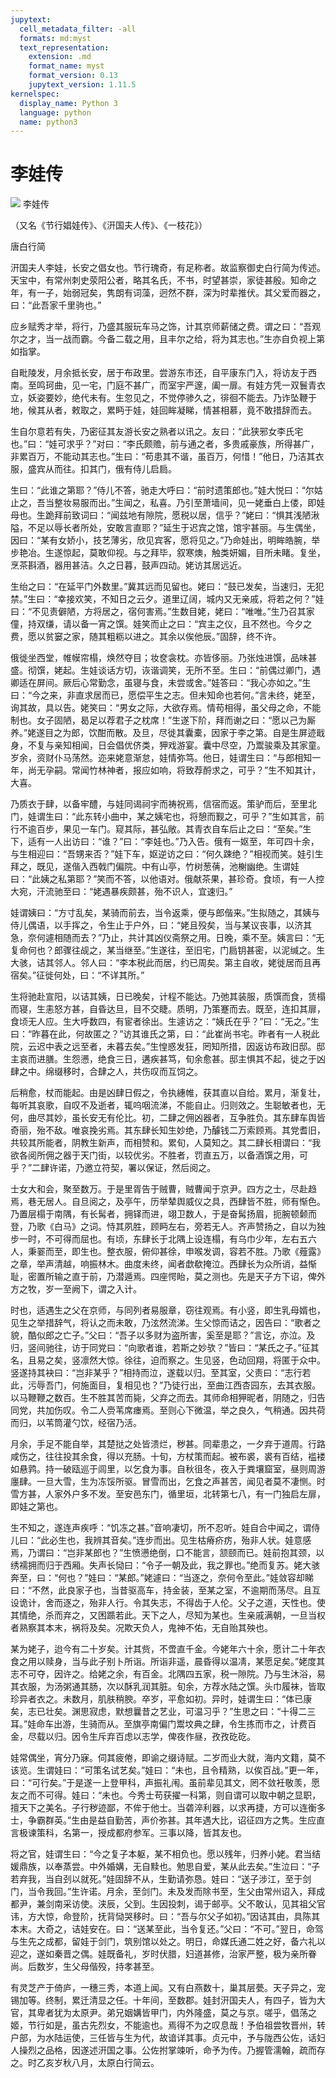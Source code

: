 ```yaml
---
jupytext:
  cell_metadata_filter: -all
  formats: md:myst
  text_representation:
    extension: .md
    format_name: myst
    format_version: 0.13
    jupytext_version: 1.11.5
kernelspec:
  display_name: Python 3
  language: python
  name: python3
---
```

# 李娃传

![](image/cover.jpg)
李娃传

（又名《节行娼娃传》、《汧国夫人传》、《一枝花》）

唐白行简

汧国夫人李娃，长安之倡女也。节行瑰奇，有足称者。故监察御史白行简为传述。天宝中，有常州刺史荥阳公者，略其名氏，不书，时望甚崇，家徒甚殷。知命之年，有一子，始弱冠矣，隽朗有词藻，迥然不群，深为时辈推伏。其父爱而器之，曰：“此吾家千里驹也。”

应乡赋秀才举，将行，乃盛其服玩车马之饰，计其京师薪储之费。谓之曰：“吾观尔之才，当一战而霸。今备二载之用，且丰尔之给，将为其志也。”生亦自负视上第如指掌。

自毗陵发，月余抵长安，居于布政里。尝游东市还，自平康东门入，将访友于西南。至鸣珂曲，见一宅，门庭不甚广，而室宇严邃，阖一扉。有娃方凭一双鬟青衣立，妖姿要妙，绝代未有。生忽见之，不觉停骖久之，徘徊不能去。乃诈坠鞭于地，候其从者，敕取之，累眄于娃，娃回眸凝睇，情甚相慕，竟不敢措辞而去。

生自尔意若有失，乃密征其友游长安之熟者以讯之。友曰：“此狭邪女李氏宅也。”曰：“娃可求乎？”对曰：“李氏颇赡，前与通之者，多贵戚豪族，所得甚广，非累百万，不能动其志也。”生曰：“苟患其不谐，虽百万，何惜！”他日，乃洁其衣服，盛宾从而往。扣其门，俄有侍儿启扃。

生曰：“此谁之第耶？”侍儿不答，驰走大呼曰：“前时遗策郎也。”娃大悦曰：“尔姑止之，吾当整妆易服而出。”生闻之，私喜。乃引至萧墙间，见一姥垂白上偻，即娃母也。生跪拜前致词曰：“闻兹地有隙院，愿税以居，信乎？”姥曰：“惧其浅陋湫隘，不足以辱长者所处，安敢言直耶？”延生于迟宾之馆，馆宇甚丽。与生偶坐，因曰：“某有女娇小，技艺薄劣，欣见宾客，愿将见之。”乃命娃出，明眸皓腕，举步艳冶。生遂惊起，莫敢仰视。与之拜毕，叙寒燠，触类妍媚，目所未睹。复坐，烹茶斟酒，器用甚洁。久之日暮，鼓声四动。姥访其居远近。

生绐之曰：“在延平门外数里。”冀其远而见留也。姥曰：“鼓已发矣，当速归，无犯禁。”生曰：“幸接欢笑，不知日之云夕。道里辽阔，城内又无亲戚，将若之何？”娃曰：“不见责僻陋，方将居之，宿何害焉。”生数目姥，姥曰：“唯唯。”生乃召其家僮，持双缣，请以备一宵之馔。娃笑而止之曰：“宾主之仪，且不然也。今夕之费，愿以贫窭之家，随其粗粝以进之。其余以俟他辰。”固辞，终不许。

俄徙坐西堂，帷幙帘榻，焕然夺目；妆奁衾枕。亦皆侈丽。乃张烛进馔，品味甚盛。彻馔，姥起。生娃谈话方切，诙谐调笑，无所不至。生曰：“前偶过卿门，遇卿适在屏间。厥后心常勤念，虽寝与食，未尝或舍。”娃答曰：“我心亦如之。”生曰：“今之来，非直求居而已，愿偿平生之志。但未知命也若何。”言未终，姥至，询其故，具以告。姥笑曰：“男女之际，大欲存焉。情苟相得，虽父母之命，不能制也。女子固陋，曷足以荐君子之枕席！”生遂下阶，拜而谢之曰：“愿以己为厮养。”姥遂目之为郎，饮酣而散。及旦，尽徙其囊橐，因家于李之第。自是生屏迹戢身，不复与亲知相闻，日会倡优侪类，狎戏游宴。囊中尽空，乃鬻骏乘及其家童。岁余，资财仆马荡然。迩来姥意渐怠，娃情弥笃。他日，娃谓生曰：“与郎相知一年，尚无孕嗣。常闻竹林神者，报应如响，将致荐酹求之，可乎？”生不知其计，大喜。

乃质衣于肆，以备牢醴，与娃同谒祠宇而祷祝焉，信宿而返。策驴而后，至里北门，娃谓生曰：“此东转小曲中，某之姨宅也，将憩而觐之，可乎？”生如其言，前行不逾百步，果见一车门。窥其际，甚弘敞。其青衣自车后止之曰：“至矣。”生下，适有一人出访曰：“谁？”曰：“李娃也。”乃入告。俄有一妪至，年可四十余，与生相迎曰：“吾甥来否？”娃下车，妪逆访之曰：“何久踈绝？”相视而笑。娃引生拜之，既见，遂偕入西戟门偏院。中有山亭，竹树葱蒨，池榭幽绝。生谓娃曰：“此姨之私第耶？”笑而不答，以他语对。俄献茶果，甚珍奇。食顷，有一人控大宛，汗流驰至曰：“姥遇暴疾颇甚，殆不识人，宜速归。”

娃谓姨曰：“方寸乱矣，某骑而前去，当令返乘，便与郎偕来。”生拟随之，其姨与侍儿偶语，以手挥之，令生止于户外，曰：“姥且殁矣，当与某议丧事，以济其急，奈何遽相随而去？”乃止，共计其凶仪斋祭之用。日晚，乘不至。姨言曰：“无复命何也？郎骤往觇之，某当继至。”生遂往，至旧宅，门扃钥甚密，以泥缄之。生大骇，诘其邻人。邻人曰：“李本税此而居，约已周矣。第主自收，姥徙居而且再宿矣。”征徙何处，曰：“不详其所。”

生将驰赴宣阳，以诘其姨，日已晚矣，计程不能达。乃弛其装服，质馔而食，赁榻而寝，生恚怒方甚，自昏达旦，目不交睫。质明，乃策蹇而去。既至，连扣其扉，食顷无人应。生大呼数四，有宦者徐出。生遽访之：“姨氏在乎？”曰：“无之。”生曰：“昨暮在此，何故匿之？”访其谁氏之第，曰：“此崔尚书宅。昨者有一人税此院，云迟中表之远至者，未暮去矣。”生惶惑发狂，罔知所措，因返访布政旧邸。邸主哀而进膳。生怨懑，绝食三日，遘疾甚笃，旬余愈甚。邸主惧其不起，徙之于凶肆之中。绵缀移时，合肆之人，共伤叹而互饲之。

后稍愈，杖而能起。由是凶肆日假之，令执繐帷，获其直以自给。累月，渐复壮，每听其哀歌，自叹不及逝者，辄呜咽流涕，不能自止。归则效之。生聪敏者也，无何，曲尽其妙，虽长安无有伦比。初，二肆之佣凶器者，互争胜负。其东肆车舆皆奇丽，殆不敌。唯哀挽劣焉。其东肆长知生妙绝，乃醵钱二万索顾焉。其党耆旧，共较其所能者，阴教生新声，而相赞和。累旬，人莫知之。其二肆长相谓曰：“我欲各阅所佣之器于天门街，以较优劣。不胜者，罚直五万，以备酒馔之用，可乎？”二肆许诺，乃邀立符契，署以保证，然后阅之。

士女大和会，聚至数万。于是里胥告于贼曹，贼曹闻于京尹。四方之士，尽赴趋焉，巷无居人。自旦阅之，及亭午，历举辇舆威仪之具，西肆皆不胜，师有惭色。乃置层榻于南隅，有长髯者，拥铎而进，翊卫数人，于是奋髯扬眉，扼腕顿颡而登，乃歌《白马》之词。恃其夙胜，顾眄左右，旁若无人。齐声赞扬之，自以为独步一时，不可得而屈也。有顷，东肆长于北隅上设连榻，有乌巾少年，左右五六人，秉翣而至，即生也。整衣服，俯仰甚徐，申喉发调，容若不胜。乃歌《薤露》之章，举声清越，响振林木。曲度未终，闻者歔欷掩泣。西肆长为众所诮，益惭耻，密置所输之直于前，乃潜遁焉。四座愕眙，莫之测也。先是天子方下诏，俾外方之牧，岁一至阙下，谓之入计。

时也，适遇生之父在京师，与同列者易服章，窃往观焉。有小竖，即生乳母婿也，见生之举措辞气，将认之而未敢，乃泫然流涕。生父惊而诘之，因告曰：“歌者之貌，酷似郎之亡子。”父曰：“吾子以多财为盗所害，奚至是耶？”言讫，亦泣。及归，竖间驰往，访于同党曰：“向歌者谁，若斯之妙欤？”皆曰：“某氏之子。”征其名，且易之矣，竖凛然大惊。徐往，迫而察之。生见竖，色动回翔，将匿于众中。竖遂持其袂曰：“岂非某乎？”相持而泣，遂载以归。至其室，父责曰：“志行若此，污辱吾门，何施面目，复相见也？”乃徒行出，至曲江西杏园东，去其衣服。以马鞭鞭之数百。生不胜其苦而毙，父弃之而去。其师命相狎昵者，阴随之，归告同党，共加伤叹。令二人赍苇席瘗焉。至则心下微温，举之良久，气稍通。因共荷而归，以苇筒灌勺饮，经宿乃活。

月余，手足不能自举，其楚挞之处皆溃烂，秽甚。同辈患之，一夕弃于道周。行路咸伤之，往往投其余食，得以充肠。十旬，方杖策而起。被布裘，裘有百结，褴褛如悬鹑。持一破瓯巡于闾里，以乞食为事。自秋徂冬，夜入于粪壤窟室，昼则周游廛肆。一旦大雪，生为冻馁所驱。冒雪而出，乞食之声甚苦，闻见者莫不凄恻。时雪方甚，人家外户多不发。至安邑东门，循里垣，北转第七八，有一门独启左扉，即娃之第也。

生不知之，遂连声疾呼：“饥冻之甚。”音响凄切，所不忍听。娃自合中闻之，谓侍儿曰：“此必生也，我辨其音矣。”连步而出。见生枯瘠疥疠，殆非人状。娃意感焉，乃谓曰：“岂非某郎也？”生愤懑绝倒，口不能言，颔颐而已。娃前抱其颈，以绣襦拥而归于西厢。失声长恸曰：“令子一朝及此，我之罪也。”绝而复苏。姥大骇奔至，曰：“何也？”娃曰：“某郎。”姥遽曰：“当逐之，奈何令至此。”娃敛容却睇曰：“不然，此良家子也，当昔驱高车，持金装，至某之室，不逾期而荡尽。且互设诡计，舍而逐之，殆非人行。令其失志，不得齿于人伦。父子之道，天性也。使其情绝，杀而弃之，又困踬若此。天下之人，尽知为某也。生亲戚满朝，一旦当权者熟察其本末，祸将及矣。况欺天负人，鬼神不佑，无自贻其殃也。

某为姥子，迨今有二十岁矣。计其赀，不啻直千金。今姥年六十余，愿计二十年衣食之用以赎身，当与此子别卜所诣。所诣非遥，晨昏得以温凊，某愿足矣。”姥度其志不可夺，因许之。给姥之余，有百金。北隅四五家，税一隙院。乃与生沐浴，易其衣服，为汤粥通其肠，次以酥乳润其脏。旬余，方荐水陆之馔。头巾履袜，皆取珍异者衣之。未数月，肌肤稍腴。卒岁，平愈如初。异时，娃谓生曰：“体已康矣，志已壮矣。渊思寂虑，默想曩昔之艺业，可温习乎？”生思之曰：“十得二三耳。”娃命车出游，生骑而从。至旗亭南偏门鬻坟典之肆，令生拣而市之，计费百金，尽载以归。因令生斥弃百虑以志学，俾夜作昼，孜孜矻矻。

娃常偶坐，宵分乃寐。伺其疲倦，即谕之缀诗赋。二岁而业大就，海内文籍，莫不该览。生谓娃曰：“可策名试艺矣。”娃曰：“未也，且令精熟，以俟百战。”更一年，曰：“可行矣。”于是遂一上登甲科，声振礼闱。虽前辈见其文，罔不敛衽敬羡，愿友之而不可得。娃曰：“未也。今秀士苟获擢一科第，则自谓可以取中朝之显职，擅天下之美名。子行秽迹鄙，不侔于他士。当砻淬利器，以求再捷，方可以连衡多士，争霸群英。”生由是益自勤苦，声价弥甚。其年遇大比，诏征四方之隽。生应直言极谏策科，名第一，授成都府参军。三事以降，皆其友也。

将之官，娃谓生曰：“今之复子本躯，某不相负也。愿以残年，归养小姥。君当结媛鼎族，以奉蒸尝。中外婚媾，无自黩也。勉思自爱，某从此去矣。”生泣曰：“子若弃我，当自刭以就死。”娃固辞不从，生勤请弥恳。娃曰：“送子涉江，至于剑门，当令我回。”生许诺。月余，至剑门。未及发而除书至，生父由常州诏入，拜成都尹，兼剑南采访使。浃辰，父到。生因投刺，谒于邮亭。父不敢认，见其祖父官讳，方大惊，命登阶，抚背恸哭移时。曰：“吾与尔父子如初。”因诘其由，具陈其本末。大奇之，诘娃安在。曰：“送某至此，当令复还。”父曰：“不可。”翌日，命驾与生先之成都，留娃于剑门，筑别馆以处之。明日，命媒氏通二姓之好，备六礼以迎之，遂如秦晋之偶。娃既备礼，岁时伏腊，妇道甚修，治家严整，极为亲所眷尚。后数岁，生父母偕殁，持孝甚至。

有灵芝产于倚庐，一穗三秀，本道上闻。又有白燕数十，巢其层甍。天子异之，宠锡加等。终制，累迁清显之任。十年间，至数郡。娃封汧国夫人，有四子，皆为大官，其卑者犹为太原尹。弟兄姻媾皆甲门，内外隆盛，莫之与京。嗟乎，倡荡之姬，节行如是，虽古先烈女，不能逾也。焉得不为之叹息哉！予伯祖尝牧晋州，转户部，为水陆运使，三任皆与生为代，故谙详其事。贞元中，予与陇西公佐，话妇人操烈之品格，因遂述汧国之事。公佐拊掌竦听，命予为传。乃握管濡翰，疏而存之。时乙亥岁秋八月，太原白行简云。

